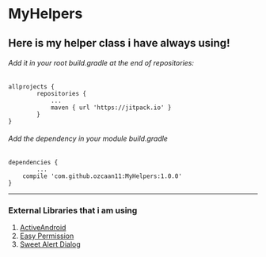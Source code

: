# MyHelpers
Here is my helper class i have always using!
--------
###### Add it in your root build.gradle at the end of repositories:
	allprojects {
		    repositories {
			    ...
			    maven { url 'https://jitpack.io' }
		    }
	}
        
###### Add the dependency in your module build.gradle  
	dependencies {
	    	...
		compile 'com.github.ozcaan11:MyHelpers:1.0.0'
	}
--------

### External Libraries that i am using

 1. [ActiveAndroid](https://github.com/pardom/ActiveAndroid)
 2. [Easy Permission](https://github.com/googlesamples/easypermissions)
 3. [Sweet Alert Dialog](https://github.com/pedant/sweet-alert-dialog)